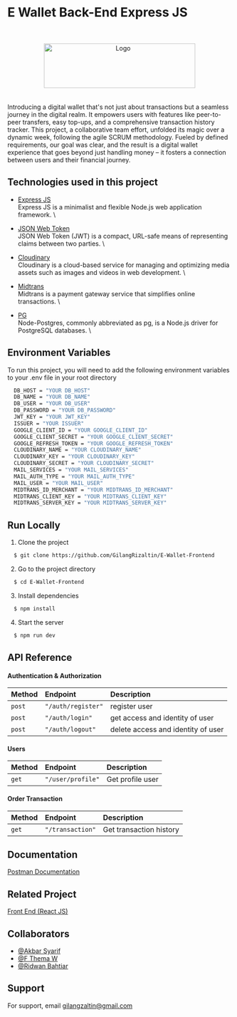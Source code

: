 # E Wallet Back-End Express JS

<br>
<br>
<div align="center">
  <img src="https://res.cloudinary.com/doncmmfaa/image/upload/v1705848222/E-Wallet%20By%20FWG%2016/Frame_12_yzmexw.png" alt="Logo"  width="340" height="100"/>
</div>
<br>
<br>
Introducing a digital wallet that's not just about transactions but a seamless journey in the digital realm. It empowers users with features like peer-to-peer transfers, easy top-ups, and a comprehensive transaction history tracker. This project, a collaborative team effort, unfolded its magic over a dynamic week, following the agile SCRUM methodology. Fueled by defined requirements, our goal was clear, and the result is a digital wallet experience that goes beyond just handling money – it fosters a connection between users and their financial journey.

## Technologies used in this project

- [Express JS](https://pkg.go.dev/github.com/gin-gonic/gin#section-readme) \
  Express JS is a minimalist and flexible Node.js web application framework. \

- [JSON Web Token](https://jwt.io/introduction) \
  JSON Web Token (JWT) is a compact, URL-safe means of representing claims between two parties. \

- [Cloudinary](https://cloudinary.com/documentation) \
  Cloudinary is a cloud-based service for managing and optimizing media assets such as images and videos in web development. \

- [Midtrans](https://docs.midtrans.com/) \
  Midtrans is a payment gateway service that simplifies online transactions. \

- [PG](https://github.com/brianc/node-postgres) \
  Node-Postgres, commonly abbreviated as pg, is a Node.js driver for PostgreSQL databases. \

## Environment Variables

To run this project, you will need to add the following environment variables to your .env file in your root directory

```bash
  DB_HOST = "YOUR DB_HOST"
  DB_NAME = "YOUR DB_NAME"
  DB_USER = "YOUR DB_USER"
  DB_PASSWORD = "YOUR DB_PASSWORD"
  JWT_KEY = "YOUR JWT_KEY"
  ISSUER = "YOUR ISSUER"
  GOOGLE_CLIENT_ID = "YOUR GOOGLE_CLIENT_ID"
  GOOGLE_CLIENT_SECRET = "YOUR GOOGLE_CLIENT_SECRET"
  GOOGLE_REFRESH_TOKEN = "YOUR GOOGLE_REFRESH_TOKEN"
  CLOUDINARY_NAME = "YOUR CLOUDINARY_NAME"
  CLOUDINARY_KEY = "YOUR CLOUDINARY_KEY"
  CLOUDINARY_SECRET = "YOUR CLOUDINARY_SECRET"
  MAIL_SERVICES = "YOUR MAIL_SERVICES"
  MAIL_AUTH_TYPE = "YOUR MAIL_AUTH_TYPE"
  MAIL_USER = "YOUR MAIL_USER"
  MIDTRANS_ID_MERCHANT = "YOUR MIDTRANS_ID_MERCHANT"
  MIDTRANS_CLIENT_KEY = "YOUR MIDTRANS_CLIENT_KEY"
  MIDTRANS_SERVER_KEY = "YOUR MIDTRANS_SERVER_KEY"
```

## Run Locally

1. Clone the project

```bash
  $ git clone https://github.com/GilangRizaltin/E-Wallet-Frontend
```

2. Go to the project directory

```bash
  $ cd E-Wallet-Frontend
```

3. Install dependencies

```bash
  $ npm install
```

4. Start the server

```bash
  $ npm run dev
```

## API Reference

#### Authentication & Authorization

| Method | Endpoint           | Description                        |
| :----- | :----------------- | :--------------------------------- |
| `post` | `"/auth/register"` | register user                      |
| `post` | `"/auth/login"`    | get access and identity of user    |
| `post` | `"/auth/logout"`   | delete access and identity of user |

#### Users

| Method | Endpoint          | Description      |
| :----- | :---------------- | :--------------- |
| `get`  | `"/user/profile"` | Get profile user |

#### Order Transaction

| Method | Endpoint         | Description             |
| :----- | :--------------- | :---------------------- |
| `get`  | `"/transaction"` | Get transaction history |

## Documentation

[Postman Documentation](https://documenter.getpostman.com/view/29696636/2s9YXcekas#e12578b7-6960-4f71-a976-29d4280d568d)

## Related Project

[Front End (React JS)](https://github.com/GilangRizaltin/E-Wallet-Frontend)

## Collaborators

- [@Akbar Syarif](https://github.com/akbarsyarif)
- [@F Thema W](https://github.com/themawaras)
- [@Ridwan Bahtiar](https://github.com/ridwanbahtiar15)

## Support

For support, email gilangzaltin@gmail.com
